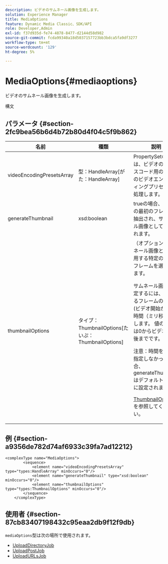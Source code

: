 ```yaml
---
description: ビデオのサムネール画像を生成します。
solution: Experience Manager
title: MediaOptions
feature: Dynamic Media Classic、SDK/API
role: Developer,Admin
exl-id: f37d935d-fe74-4878-8477-d2144d58d982
source-git-commit: fcda99340a18d5037157723bb3bdca5fa9df3277
workflow-type: tm+mt
source-wordcount: '129'
ht-degree: 5%

---
```


# MediaOptions{#mediaoptions}

ビデオのサムネール画像を生成します。

構文

## パラメータ {#section-2fc9bea56b6d4b72b80d4f04c5f9b862}

<table id="table_04100BB8ABD84EF68B0A7CE3AD946414"> 
 <thead> 
  <tr> 
   <th colname="col1" class="entry"> 名前 </th> 
   <th colname="col2" class="entry"> 種類 </th> 
   <th colname="col3" class="entry"> 説明 </th> 
  </tr> 
 </thead>
 <tbody> 
  <tr> 
   <td colname="col1"> <span class="codeph"> <span class="varname"> videoEncodingPresetsArray</span> </span> </td> 
   <td colname="col2"> <span class="codeph"> 型：HandleArray[がた：HandleArray]</span> </td> 
   <td colname="col3"><span class="codeph"> PropertySet</span>の配列は、ビデオのトランスコード用の参照元のビデオエンコーディングプリセットを処理します。 </td> 
  </tr> 
  <tr> 
   <td colname="col1"> <span class="codeph"> <span class="varname"> generateThumbnail</span> </span> </td> 
   <td colname="col2"> <span class="codeph"> xsd:boolean</span> </td> 
   <td colname="col3"> trueの場合、ビデオの最初のフレームが抽出され、サムネール画像として使用されます。 </td> 
  </tr> 
  <tr> 
   <td colname="col1"> <span class="codeph"> <span class="varname"> thumbnailOptions</span> </span> </td> 
   <td colname="col2"> <span class="codeph"> タイプ：ThumbnailOptions[たいぷ：ThumbnailOptions]</span> </td> 
   <td colname="col3">（オプション）サムネール画像として使用する特定のビデオフレームを選択できます。 <p>サムネール画像を指定するには、使用するフレームの時間(ビデオ開始からの時間（ミリ秒）)を渡します。 値の範囲は0からビデオの最後までです。 <p>注意：時間を正しく指定しなかった場合、<span class="codeph"> generateThumbnail</span>はデフォルトでtrueに設定されます。 </p></p><p><a href="../../types/c-data-types/r-thumbnail-options.md#reference-370088b0a4ce4096b9b3e5489a368b5c" format="dita" scope="local"> ThumbnailOptions</a>を参照してください。 </p></td> 
  </tr> 
 </tbody> 
</table>

## 例 {#section-a9356de782d74af6933c39fa7ad12212}

```
<complexType name="MediaOptions">
        <sequence>
            <element name="videoEncodingPresetsArray" type="types:HandleArray" minOccurs="0"/>
            <element name="generateThumbnail" type="xsd:boolean" minOccurs="0"/>
            <element name="thumbnailOptions" type="types:ThumbnailOptions" minOccurs="0"/>
        </sequence>
    </complexType>
```

## 使用者 {#section-87cb83407198432c95eaa2db9f12f9db}

`mediaOptions`型は次の場所で使用されます。

* [UploadDirectoryJob](../../types/c-data-types/r-upload-directory-job.md#reference-e707ebf53b074c49ad983d1886e0bbb6)
* [UploadPostJob](../../types/c-data-types/r-upload-post-job.md#reference-bca2339b593f4637a687c33937215ef4)
* [UploadURLsJob](../../types/c-data-types/r-upload-urls-job.md#reference-8e9bc895268c4321b233dbeadc990398)
